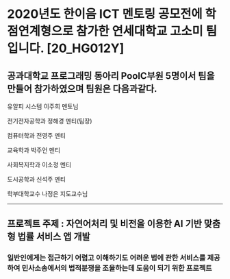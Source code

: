 # 2020년도 한이음 ICT 멘토링 공모전에 학점연계형으로 참가한 연세대학교 고소미 팀입니다. [20_HG012Y]

## 공과대학교 프로그래밍 동아리 PoolC부원 5명이서 팀을 만들어 참가하였으며 팀원은 다음과같다.
유알피 시스템   이주희 멘토님

전기전자공학과  정해경 멘티(팀장)

컴퓨터학과      전영주 멘티

교육학과        박주언 멘티

사회복지학과    이소정 멘티

도시공학과      신석주 멘티

학부대학교수 나정은 지도교수님

--------------------------
## 프로젝트 주제 : 자연어처리 및 비전을 이용한 AI 기반 맞춤형 법률 서비스 앱 개발

### 일반인에게는 접근하기 어렵고 이해하기도 어려운 법에 관한 서비스를 제공하여 민사소송에서의 법적분쟁을 조율하는데 도움이 되기 위한 프로젝트

